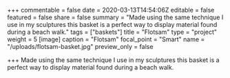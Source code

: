 +++
commentable = false
date = 2020-03-13T14:54:06Z
editable = false
featured = false
share = false
summary = "Made using the same technique I use in my sculptures this basket is a perfect way to display material found during a beach walk."
tags = ["baskets"]
title = "Flotsam"
type = "project"
weight = 5
[image]
caption = "Flotsam"
focal_point = "Smart"
name = "/uploads/flotsam-basket.jpg"
preview_only = false

+++
Made using the same technique I use in my sculptures this basket is a perfect way to display material found during a beach walk.